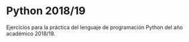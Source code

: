 # Python 2018/19

Ejercicios para la práctica del lenguaje de programación Python del año académico 2018/19.
